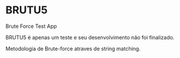 # BRUTU5
Brute Force Test App


BRUTU5 é apenas um teste e seu desenvolvimento não foi finalizado.

Metodologia de Brute-force atraves de string matching.
